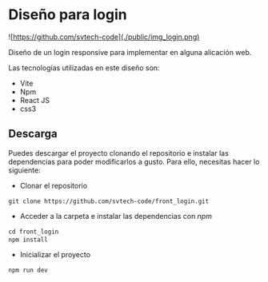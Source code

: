 # Diseño para login

![https://github.com/svtech-code](./public/img_login.png)

Diseño de un login responsive para implementar en alguna alicación web.

Las tecnologías utilizadas en este diseño son:

- Vite
- Npm
- React JS
- css3

## Descarga

Puedes descargar el proyecto clonando el repositorio e instalar las dependencias para poder modificarlos a gusto. Para ello, necesitas hacer lo siguiente:

- Clonar el repositorio

```
git clone https://github.com/svtech-code/front_login.git
```

- Acceder a la carpeta e instalar las dependencias con *npm*

```
cd front_login
npm install
```

- Inicializar el proyecto

```
npm run dev
```
